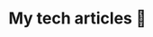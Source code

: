 ---
title: My tech articles 🤖
menu:
  sidebar:
    name: My tech articles 🤖
    identifier: tech
    weight: 5
---  